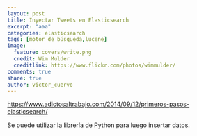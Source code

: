 ```yaml
---
layout: post
title: Inyectar Tweets en Elasticsearch
excerpt: "aaa"
categories: elasticsearch
tags: [motor de búsqueda,lucene]
image:
  feature: covers/write.png
  credit: Wim Mulder
  creditlink: https://www.flickr.com/photos/wimmulder/
comments: true
share: true
author: victor_cuervo
---
```


https://www.adictosaltrabajo.com/2014/09/12/primeros-pasos-elasticsearch/


Se puede utilizar la librería de Python para luego insertar datos.

